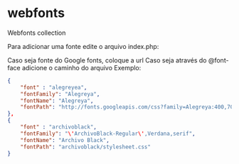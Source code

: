 webfonts
========

Webfonts collection

Para adicionar uma fonte edite o arquivo index.php:

Caso seja fonte do Google fonts, coloque a url
Caso seja através do @font-face adicione o caminho do arquivo
Exemplo:
```json
{
	"font" : "alegreyea",
	"fontFamily": "Alegreya",
	"fontName": "Alegreya",
	"fontPath": "http://fonts.googleapis.com/css?family=Alegreya:400,700"
},
{
	"font" : "archivoblack",
	"fontFamily": "\'ArchivoBlack-Regular\',Verdana,serif",
	"fontName": "Archivo Black",
	"fontPath": "archivoblack/stylesheet.css"
}
```